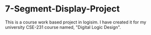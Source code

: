 # 7-Segment-Display-Project
This is a course work based project in logisim. I have created it for my university CSE-231 course named, "Digital Logic Design".
